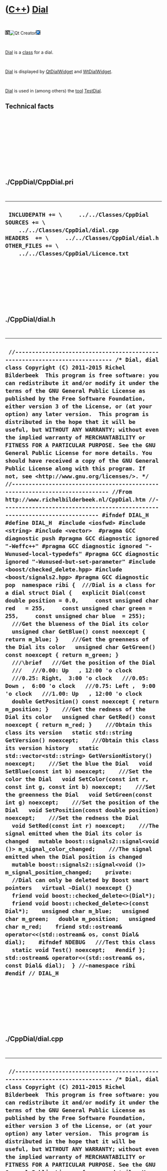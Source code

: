 



 

 

 

 

 

([C++](Cpp.htm)) [Dial](CppDial.htm)
====================================

 

![STL](PicStl.png)![Qt
Creator](PicQtCreator.png)![Lubuntu](PicLubuntu.png)

 

[Dial](CppDial.htm) is a [class](CppClass.htm) for a dial.

 

[Dial](CppDial.htm) is displayed by [QtDialWidget](CppQtDialWidget.htm)
and [WtDialWidget](CppWtDialWidget.htm).

 

[Dial](CppDial.htm) is used in (among others) the [tool](Tools.htm)
[TestDial](ToolTestDial.htm).

Technical facts
---------------

 

 

 

 

 

 

./CppDial/CppDial.pri
---------------------

 

  --------------------------------------------------------------------------------------------------------------------------------------------------------------------------------------------------------
  ` INCLUDEPATH += \     ../../Classes/CppDial  SOURCES += \     ../../Classes/CppDial/dial.cpp  HEADERS  += \     ../../Classes/CppDial/dial.h  OTHER_FILES += \     ../../Classes/CppDial/Licence.txt`
  --------------------------------------------------------------------------------------------------------------------------------------------------------------------------------------------------------

 

 

 

 

 

./CppDial/dial.h
----------------

 

  -------------------------------------------------------------------------------------------------------------------------------------------------------------------------------------------------------------------------------------------------------------------------------------------------------------------------------------------------------------------------------------------------------------------------------------------------------------------------------------------------------------------------------------------------------------------------------------------------------------------------------------------------------------------------------------------------------------------------------------------------------------------------------------------------------------------------------------------------------------------------------------------------------------------------------------------------------------------------------------------------------------------------------------------------------------------------------------------------------------------------------------------------------------------------------------------------------------------------------------------------------------------------------------------------------------------------------------------------------------------------------------------------------------------------------------------------------------------------------------------------------------------------------------------------------------------------------------------------------------------------------------------------------------------------------------------------------------------------------------------------------------------------------------------------------------------------------------------------------------------------------------------------------------------------------------------------------------------------------------------------------------------------------------------------------------------------------------------------------------------------------------------------------------------------------------------------------------------------------------------------------------------------------------------------------------------------------------------------------------------------------------------------------------------------------------------------------------------------------------------------------------------------------------------------------------------------------------------------------------------------------------------------------------------------------------------------------------------------------------------------------------------------------------------------------------------------------------------------------------------------------------------------------------------------------------------------------------------------------------------------------------------------------------------------------------------------------------------------------------------------------------------------------------------------------------------------------------------------------------------------------------------------------------------------------------------------------------------------------------------------------------------------------------------------------------------------------------------------------------------------------------------------------------------------------------------------------------------------------------------------------------------------------------
  ` //--------------------------------------------------------------------------- /* Dial, dial class Copyright (C) 2011-2015 Richel Bilderbeek  This program is free software: you can redistribute it and/or modify it under the terms of the GNU General Public License as published by the Free Software Foundation, either version 3 of the License, or (at your option) any later version.  This program is distributed in the hope that it will be useful, but WITHOUT ANY WARRANTY; without even the implied warranty of MERCHANTABILITY or FITNESS FOR A PARTICULAR PURPOSE. See the GNU General Public License for more details. You should have received a copy of the GNU General Public License along with this program. If not, see <http://www.gnu.org/licenses/>. */ //--------------------------------------------------------------------------- //From http://www.richelbilderbeek.nl/CppDial.htm //--------------------------------------------------------------------------- #ifndef DIAL_H #define DIAL_H  #include <iosfwd> #include <string> #include <vector>  #pragma GCC diagnostic push #pragma GCC diagnostic ignored "-Weffc++" #pragma GCC diagnostic ignored "-Wunused-local-typedefs" #pragma GCC diagnostic ignored "-Wunused-but-set-parameter" #include <boost/checked_delete.hpp> #include <boost/signals2.hpp> #pragma GCC diagnostic pop  namespace ribi {  ///Dial is a class for a dial struct Dial {   explicit Dial(const double position = 0.0,     const unsigned char red   = 255,     const unsigned char green = 255,     const unsigned char blue  = 255);    ///Get the blueness of the Dial its color   unsigned char GetBlue() const noexcept { return m_blue; }    ///Get the greenness of the Dial its color   unsigned char GetGreen() const noexcept { return m_green; }    ///\brief   ///Get the position of the Dial   ///   ///0.00: Up   , 12:00 'o clock   ///0.25: Right,  3:00 'o clock   ///0.05: Down ,  6:00 'o clock   ///0.75: Left ,  9:00 'o clock   ///1.00: Up   , 12:00 'o clock   double GetPosition() const noexcept { return m_position; }    ///Get the redness of the Dial its color   unsigned char GetRed() const noexcept { return m_red; }    ///Obtain this class its version   static std::string GetVersion() noexcept;    ///Obtain this class its version history   static std::vector<std::string> GetVersionHistory() noexcept;    ///Set the blue the Dial   void SetBlue(const int b) noexcept;    ///Set the color the Dial   void SetColor(const int r, const int g, const int b) noexcept;    ///Set the greenness the Dial   void SetGreen(const int g) noexcept;    ///Set the position of the Dial   void SetPosition(const double position) noexcept;    ///Set the redness the Dial   void SetRed(const int r) noexcept;    ///The signal emitted when the Dial its color is changed   mutable boost::signals2::signal<void ()> m_signal_color_changed;    ///The signal emitted when the Dial position is changed   mutable boost::signals2::signal<void ()> m_signal_position_changed;    private:   //Dial can only be deleted by Boost smart pointers   virtual ~Dial() noexcept {}   friend void boost::checked_delete<>(Dial*);   friend void boost::checked_delete<>(const Dial*);    unsigned char m_blue;   unsigned char m_green;   double m_position;   unsigned char m_red;    friend std::ostream& operator<<(std::ostream& os, const Dial& dial);    #ifndef NDEBUG   ///Test this class   static void Test() noexcept;   #endif };  std::ostream& operator<<(std::ostream& os, const Dial& dial);  } //~namespace ribi  #endif // DIAL_H`
  -------------------------------------------------------------------------------------------------------------------------------------------------------------------------------------------------------------------------------------------------------------------------------------------------------------------------------------------------------------------------------------------------------------------------------------------------------------------------------------------------------------------------------------------------------------------------------------------------------------------------------------------------------------------------------------------------------------------------------------------------------------------------------------------------------------------------------------------------------------------------------------------------------------------------------------------------------------------------------------------------------------------------------------------------------------------------------------------------------------------------------------------------------------------------------------------------------------------------------------------------------------------------------------------------------------------------------------------------------------------------------------------------------------------------------------------------------------------------------------------------------------------------------------------------------------------------------------------------------------------------------------------------------------------------------------------------------------------------------------------------------------------------------------------------------------------------------------------------------------------------------------------------------------------------------------------------------------------------------------------------------------------------------------------------------------------------------------------------------------------------------------------------------------------------------------------------------------------------------------------------------------------------------------------------------------------------------------------------------------------------------------------------------------------------------------------------------------------------------------------------------------------------------------------------------------------------------------------------------------------------------------------------------------------------------------------------------------------------------------------------------------------------------------------------------------------------------------------------------------------------------------------------------------------------------------------------------------------------------------------------------------------------------------------------------------------------------------------------------------------------------------------------------------------------------------------------------------------------------------------------------------------------------------------------------------------------------------------------------------------------------------------------------------------------------------------------------------------------------------------------------------------------------------------------------------------------------------------------------------------------------------------------------------

 

 

 

 

 

./CppDial/dial.cpp
------------------

 

  --------------------------------------------------------------------------------------------------------------------------------------------------------------------------------------------------------------------------------------------------------------------------------------------------------------------------------------------------------------------------------------------------------------------------------------------------------------------------------------------------------------------------------------------------------------------------------------------------------------------------------------------------------------------------------------------------------------------------------------------------------------------------------------------------------------------------------------------------------------------------------------------------------------------------------------------------------------------------------------------------------------------------------------------------------------------------------------------------------------------------------------------------------------------------------------------------------------------------------------------------------------------------------------------------------------------------------------------------------------------------------------------------------------------------------------------------------------------------------------------------------------------------------------------------------------------------------------------------------------------------------------------------------------------------------------------------------------------------------------------------------------------------------------------------------------------------------------------------------------------------------------------------------------------------------------------------------------------------------------------------------------------------------------------------------------------------------------------------------------------------------------------------------------------------------------------------------------------------------------------------------------------------------------------------------------------------------------------------------------------------------------------------------------------------------------------------------------------------------------------------------------------------------------------------------------------------------------------------------------------------------------------------------------------------------------------------------------------------------------------------------------------------------------------------------------------------------------------------------------------------------------------------------------------------------------------------------------------------------------------------------------------------------------------------------------------------------------------------------------------------------------------------------------------------------------------------------------------------------------------------------------------------------------------------------------------------------------------------------------------------------------------------------------------------------------------------------------------------------------------------------------------------------------------------------------------------------------------------------------------------------------------------------------------------------------------------------------------------------------------------------------------------------------------------------------------------------------------------------------------------------------------------------------------------------------------------------------------------------------------------------------------------------------------------------------------------------------------------------------------------------
  ` //--------------------------------------------------------------------------- /* Dial, dial class Copyright (C) 2011-2015 Richel Bilderbeek  This program is free software: you can redistribute it and/or modify it under the terms of the GNU General Public License as published by the Free Software Foundation, either version 3 of the License, or (at your option) any later version.  This program is distributed in the hope that it will be useful, but WITHOUT ANY WARRANTY; without even the implied warranty of MERCHANTABILITY or FITNESS FOR A PARTICULAR PURPOSE. See the GNU General Public License for more details. You should have received a copy of the GNU General Public License along with this program. If not, see <http://www.gnu.org/licenses/>. */ //--------------------------------------------------------------------------- //From http://www.richelbilderbeek.nl/CppDial.htm //--------------------------------------------------------------------------- #pragma GCC diagnostic push #pragma GCC diagnostic ignored "-Weffc++" #pragma GCC diagnostic ignored "-Wunused-local-typedefs" #pragma GCC diagnostic ignored "-Wunused-but-set-parameter" #include "dial.h"  #include <cassert> #include <boost/lexical_cast.hpp> #include <boost/math/constants/constants.hpp> #include <boost/numeric/conversion/cast.hpp>  #include "geometry.h" #include "testtimer.h" #include "trace.h"  #pragma GCC diagnostic pop  ribi::Dial::Dial(   const double position,   const unsigned char red,   const unsigned char green,   const unsigned char blue)   :     m_signal_color_changed{},     m_signal_position_changed{},     m_blue{blue},     m_green{green},     m_position{position},     m_red{red} {   #ifndef NDEBUG   Test();   #endif   assert(m_position >= 0.0);   assert(m_position <= 1.0); }  std::string ribi::Dial::GetVersion() noexcept {   return "3.3"; }  std::vector<std::string> ribi::Dial::GetVersionHistory() noexcept {   return {     "2011-04-11: Version 1.0: initial version",     "2011-06-03: Version 2.0: moved widget logic to DialWidget class",     "2011-08-07: Version 3.0: conformized architure for MysteryMachine",     "2011-08-20: Version 3.1: added operator<<",     "2011-08-31: Version 3.2: allow changing the dial its color",     "2013-04-30: Version 3.3: added testing, fixed bug in GetAngle"   }; }  void ribi::Dial::SetBlue(const int b) noexcept {   assert(b >=   0);   assert(b  < 256);    if (m_blue != boost::numeric_cast<unsigned char>(b))   {     m_blue = boost::numeric_cast<unsigned char>(b);     m_signal_color_changed();   } }  void ribi::Dial::SetColor(const int r,const int g,const int b) noexcept {   SetRed(r);   SetGreen(g);   SetBlue(b); }  void ribi::Dial::SetGreen(const int g) noexcept {   assert(g >=   0);   assert(g  < 256);    if (m_green != boost::numeric_cast<unsigned char>(g))   {     m_green = boost::numeric_cast<unsigned char>(g);     m_signal_color_changed();   } }  void ribi::Dial::SetRed(const int r) noexcept {   assert(r >=   0);   assert(r  < 256);    if (m_red != boost::numeric_cast<unsigned char>(r))   {     m_red = boost::numeric_cast<unsigned char>(r);     m_signal_color_changed();   } }  void ribi::Dial::SetPosition(const double position) noexcept {   assert(position >= 0.0);   assert(position <= 1.0);   if (m_position != position)   {     m_position = position;     m_signal_position_changed();   } }  #ifndef NDEBUG void ribi::Dial::Test() noexcept {   {     static bool is_tested{false};     if (is_tested) return;     is_tested = true;   }   const TestTimer test_timer(__func__,__FILE__,1.0); } #endif  std::ostream& ribi::operator<<(std::ostream& os, const Dial& dial) {   os     << "<Dial>"     << "<blue>"     <<   static_cast<int>(dial.m_blue)     << "</blue>"     << "<green>"     <<   static_cast<int>(dial.m_green)     << "</green>"     << "<position>"     <<   dial.m_position     << "</position>"     << "<red>"     <<   static_cast<int>(dial.m_red)     << "</red>"     << "</Dial>";   return os; }`
  --------------------------------------------------------------------------------------------------------------------------------------------------------------------------------------------------------------------------------------------------------------------------------------------------------------------------------------------------------------------------------------------------------------------------------------------------------------------------------------------------------------------------------------------------------------------------------------------------------------------------------------------------------------------------------------------------------------------------------------------------------------------------------------------------------------------------------------------------------------------------------------------------------------------------------------------------------------------------------------------------------------------------------------------------------------------------------------------------------------------------------------------------------------------------------------------------------------------------------------------------------------------------------------------------------------------------------------------------------------------------------------------------------------------------------------------------------------------------------------------------------------------------------------------------------------------------------------------------------------------------------------------------------------------------------------------------------------------------------------------------------------------------------------------------------------------------------------------------------------------------------------------------------------------------------------------------------------------------------------------------------------------------------------------------------------------------------------------------------------------------------------------------------------------------------------------------------------------------------------------------------------------------------------------------------------------------------------------------------------------------------------------------------------------------------------------------------------------------------------------------------------------------------------------------------------------------------------------------------------------------------------------------------------------------------------------------------------------------------------------------------------------------------------------------------------------------------------------------------------------------------------------------------------------------------------------------------------------------------------------------------------------------------------------------------------------------------------------------------------------------------------------------------------------------------------------------------------------------------------------------------------------------------------------------------------------------------------------------------------------------------------------------------------------------------------------------------------------------------------------------------------------------------------------------------------------------------------------------------------------------------------------------------------------------------------------------------------------------------------------------------------------------------------------------------------------------------------------------------------------------------------------------------------------------------------------------------------------------------------------------------------------------------------------------------------------------------------------------------------------------------

 

 

 

 

 





 

[![Valid XHTML 1.0 Strict](valid-xhtml10.png){width="88"
height="31"}](http://validator.w3.org/check?uri=referer)

This page has been created by the [tool](Tools.htm)
[CodeToHtml](ToolCodeToHtml.htm)
